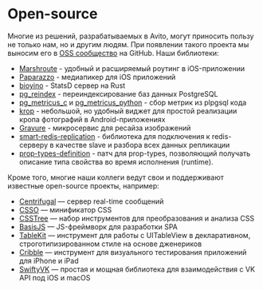 # Open-source

Многие из решений, разрабатываемых в Avito, могут приносить пользу не только нам, но и другим людям. При появлении такого проекта мы выносим его в [OSS сообщество](https://github.com/avito-tech) на GitHub. Наши библиотеки:
- [Marshroute](https://github.com/avito-tech/Marshroute) - удобный и расширяемый роутинг в iOS-приложении
- [Paparazzo](https://github.com/avito-tech/Paparazzo) - медиапикер для iOS приложений
- [bioyino](https://github.com/avito-tech/bioyino) - StatsD сервер на Rust
- [pg_reindex](https://github.com/avito-tech/pg_reindex) - переиндексирование баз данных PostgreSQL
- [pg_metricus_c](https://github.com/avito-tech/pg_metricus_c) и [pg_metricus_python](https://github.com/avito-tech/pg_metricus_python) - сбор метрик из plpgsql кода
- [krop](https://github.com/avito-tech/krop) - небольшой, но удобный виджет для простой реализации кропа фотографий в Android-приложениях
- [Gravure](https://github.com/avito-tech/gravure) - микросервис для ресайза изображений
- [smart-redis-replication](https://github.com/avito-tech/smart-redis-replication) - библиотека для подключения к redis-серверу в качестве slave и разбора всех данных репликации
- [prop-types-definition](https://github.com/avito-tech/prop-types-definition) - патч для prop-types, позволяющий получать описание типа свойства во время исполнения (runtime). 

Кроме того, многие наши коллеги ведут свои и поддерживают известные open-source проекты, например:

- [Centrifugal](https://github.com/centrifugal) — сервер real-time сообщений
- [CSSO](https://github.com/css/csso) — минификатор CSS
- [CSSTree](https://github.com/csstree/csstree) — набор инструментов для преобразования и анализа CSS
- [BasisJS](https://github.com/basisjs/basisjs) — JS-фреймворк для разработки SPA
- [TableKit](https://github.com/maxsokolov/TableKit) — инструмент для работы с UITableView в декларативном, строготипизированном стиле на основе дженериков
- [Cribble](https://github.com/maxsokolov/Cribble) — инструмент для визуального тестирования приложений для iPhone и iPad
- [SwiftyVK](https://github.com/SwiftyVK/SwiftyVK) — простая и мощная библиотека для взаимодействия с VK API под iOS и macOS
